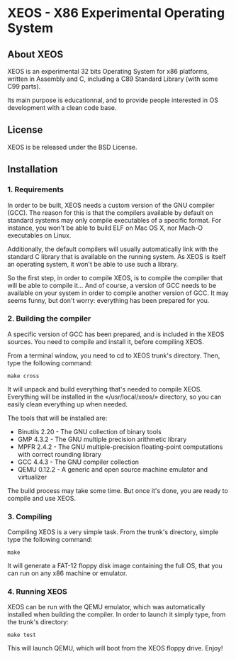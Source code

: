 XEOS - X86 Experimental Operating System
========================================

About XEOS
----------

XEOS is an experimental 32 bits Operating System for x86 platforms, written in Assembly and C, including a C89 Standard Library (with some C99 parts).

Its main purpose is educationnal, and to provide people interested in OS development with a clean code base.

License
-------

XEOS is be released under the BSD License.

Installation
------------

### 1. Requirements

In order to be built, XEOS needs a custom version of the GNU compiler (GCC).
The reason for this is that the compilers available by default on standard systems may only compile executables of a specific format.
For instance, you won't be able to build ELF on Mac OS X, nor Mach-O executables on Linux.

Additionally, the default compilers will usually automatically link with the standard C library that is available on the running system.
As XEOS is itself an operating system, it won't be able to use such a library.

So the first step, in order to compile XEOS, is to compile the compiler that will be able to compile it...
And of course, a version of GCC needs to be available on your system in order to compile another version of GCC.
It may seems funny, but don't worry: everything has been prepared for you.

### 2. Building the compiler

A specific version of GCC has been prepared, and is included in the XEOS sources.
You need to compile and install it, before compiling XEOS.

From a terminal window, you need to cd to XEOS trunk's directory.
Then, type the following command:
    
    make cross
    
It will unpack and build everything that's needed to compile XEOS.
Everything will be installed in the «/usr/local/xeos/» directory, so you can easily clean everything up when needed.

The tools that will be installed are:

 - Binutils 2.20 - The GNU collection of binary tools
 - GMP 4.3.2 - The GNU multiple precision arithmetic library
 - MPFR 2.4.2 - The GNU multiple-precision floating-point computations with correct rounding library
 - GCC 4.4.3 - The GNU compiler collection
 - QEMU 0.12.2 - A generic and open source machine emulator and virtualizer

The build process may take some time. But once it's done, you are ready to compile and use XEOS.

### 3. Compiling

Compiling XEOS is a very simple task.
From the trunk's directory, simple type the following command:
    
    make
    
It will generate a FAT-12 floppy disk image containing the full OS, that you can run on any x86 machine or emulator.

### 4. Running XEOS

XEOS can be run with the QEMU emulator, which was automatically installed when building the compiler.
In order to launch it simply type, from the trunk's directory:
    
    make test
    
This will launch QEMU, which will boot from the XEOS floppy drive.
Enjoy!
